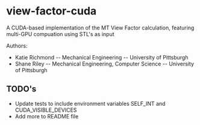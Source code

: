 # view-factor-cuda

A CUDA-based implementation of the MT View Factor calculation, featuring multi-GPU compuation using STL's as input

Authors:

- Katie Richmond -- Mechanical Engineering -- University of Pittsburgh
- Shane Riley -- Mechanical Engineering, Computer Science -- University of Pittsburgh


## TODO's

- Update tests to include environment variables SELF_INT and CUDA_VISIBLE_DEVICES
- Add more to README file
